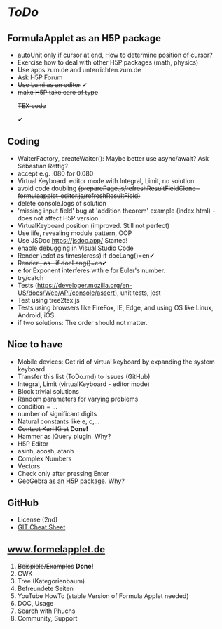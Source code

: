 # *ToDo* #

## FormulaApplet as an H5P package
* autoUnit only if cursor at end, How to determine position of cursor?
* Exercise how to deal with other H5P packages (math, physics)
* Use apps.zum.de and unterrichten.zum.de
* Ask H5P Forum
* <del>Use Lumi as an editor</del> ✔
* <del>make H5P take care of type <p class="formula_applet solution" id="bla">TEX code</p></del>✔
## Coding
* WaiterFactory, createWaiter(): Maybe better use async/await? Ask Sebastian Rettig?
* accept e.g. .080 for 0.080
* Virtual Keyboard: editor mode with Integral, Limit, no solution.
* avoid code doubling <del>(preparePage.js/refreshResultFieldClone - formulaapplet-editor.js/refreshResultField)</del>
* delete console.logs of solution
* 'missing input field' bug at 'addition theorem' example (index.html) - does not affect H5P version
* VirtualKeyboard position (improved. Still not perfect)
* Use iife, revealing module pattern, OOP
* Use JSDoc https://jsdoc.app/ Started!
* enable debugging in Visual Studio Code
* <del>Render \cdot as times(cross) if docLang()=en</del>✔
* <del>Render , as . if docLang()=en</del>✔
* e for Exponent interferes with e for Euler's number.
* try/catch
* Tests (https://developer.mozilla.org/en-US/docs/Web/API/console/assert), unit tests, jest
* Test using tree2tex.js
* Tests using browsers like FireFox, IE, Edge, and using OS like Linux, Android, iOS
* if two solutions: The order should not matter.

## Nice to have
* Mobile devices: Get rid of virtual keyboard by expanding the system keyboard
* Transfer this list (ToDo.md) to Issues (GitHub)
* Integral, Limit (virtualKeyboard - editor mode)
* Block trivial solutions
* Random parameters for varying problems
* condition = ...
* number of significant digits
* Natural constants like e, c,...
* <del>Contact Karl Kirst</del> **Done!**
* Hammer as jQuery plugin. Why?
* <del>H5P Editor</del>
* asinh, acosh, atanh
* Complex Numbers
* Vectors
* Check only after pressing Enter
* GeoGebra as an H5P package. Why?
## GitHub
* License (2nd)
* [GIT Cheat Sheet](../../git-cheat.php "Spickzettel für GIT")
## www.formelapplet.de
1) <del>Beispiele/Examples</del> **Done!**
1) GWK
1) Tree (Kategorienbaum)
1) Befreundete Seiten
1) YouTube HowTo (stable Version of Formula Applet needed)
1) DOC, Usage
1) Search with Phuchs
1) Community, Support
